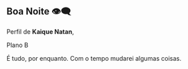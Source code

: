 ## Boa Noite 👁️‍🗨️

Perfil de **Kaique Natan**,

Plano B

É tudo, por enquanto. Com o tempo mudarei algumas coisas.
